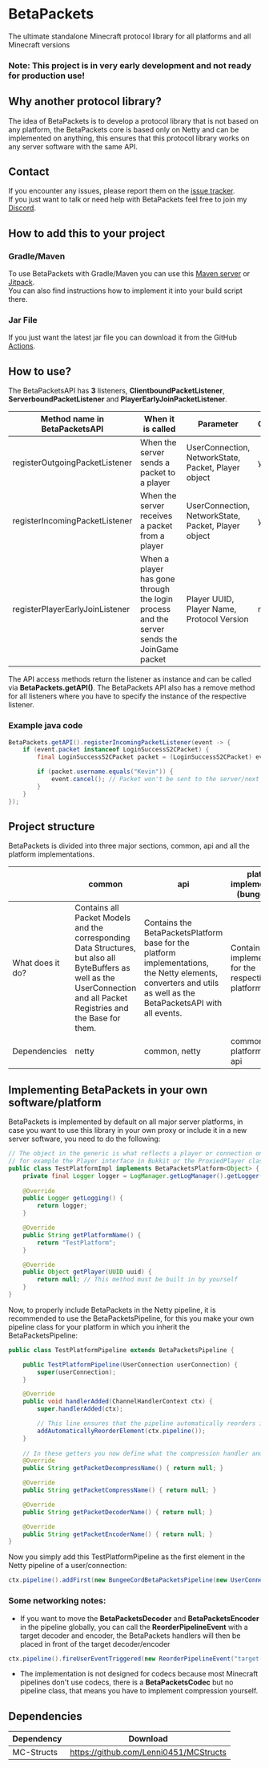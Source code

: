 # BetaPackets
The ultimate standalone Minecraft protocol library for all platforms and all Minecraft versions

### Note: This project is in very early development and not ready for production use!

## Why another protocol library?
The idea of BetaPackets is to develop a protocol library that is not based on any platform, the BetaPackets core is based only on Netty and can be implemented on anything, this ensures that this protocol library works on any server software with the same API.

## Contact
If you encounter any issues, please report them on the
[issue tracker](https://github.com/FlorianMichael/BetaPackets/issues).  
If you just want to talk or need help with BetaPackets feel free to join my
[Discord](https://discord.gg/BwWhCHUKDf).

## How to add this to your project
### Gradle/Maven
To use BetaPackets with Gradle/Maven you can use this [Maven server](https://maven.lenni0451.net/#/releases/de/florianmichael) or [Jitpack](https://jitpack.io/#FlorianMichael/BetaPackets).  
You can also find instructions how to implement it into your build script there.

### Jar File
If you just want the latest jar file you can download it from the GitHub [Actions](https://github.com/FlorianMichael/BetaPackets/actions).

## How to use?
The BetaPacketsAPI has **3** listeners, **ClientboundPacketListener**, **ServerboundPacketListener** and **PlayerEarlyJoinPacketListener**.

| Method name in BetaPacketsAPI   | When it is called                                                                         | Parameter                                           | Cancellable |
|---------------------------------|-------------------------------------------------------------------------------------------|-----------------------------------------------------|-------------|
| registerOutgoingPacketListener  | When the server sends a packet to a player                                                | UserConnection, NetworkState, Packet, Player object | yes         |
| registerIncomingPacketListener  | When the server receives a packet from a player                                           | UserConnection, NetworkState, Packet, Player object | yes         |
| registerPlayerEarlyJoinListener | When a player has gone through the login process and the server sends the JoinGame packet | Player UUID, Player Name, Protocol Version          | no          |

The API access methods return the listener as instance and can be called via **BetaPackets.getAPI()**. The BetaPackets API also has a remove method for all listeners where you have to specify the instance of the respective listener.

### Example java code
```java
BetaPackets.getAPI().registerIncomingPacketListener(event -> {
    if (event.packet instanceof LoginSuccessS2CPacket) {
        final LoginSuccessS2CPacket packet = (LoginSuccessS2CPacket) event.packet;

        if (packet.username.equals("Kevin")) {
            event.cancel(); // Packet won't be sent to the server/next element in the netty pipeline
        }
    }
});
```

## Project structure
BetaPackets is divided into three major sections, common, api and all the platform implementations.

|                  | common                                                                                                                                                                    | api                                                                                                                                                             | platform implementations (bungeecord)                       |
|------------------|---------------------------------------------------------------------------------------------------------------------------------------------------------------------------|-----------------------------------------------------------------------------------------------------------------------------------------------------------------|-------------------------------------------------------------|
| What does it do? | Contains all Packet Models and the corresponding Data Structures, but also all ByteBuffers as well as the UserConnection and all Packet Registries and the Base for them. | Contains the BetaPacketsPlatform base for the platform implementations, the Netty elements, converters and utils as well as the BetaPacketsAPI with all events. | Contains the API implementation for the respective platform |
| Dependencies     | netty                                                                                                                                                                     | common, netty                                                                                                                                                   | common, api, platform plugin api                            |


## Implementing BetaPackets in your own software/platform
BetaPackets is implemented by default on all major server platforms, in case you want to use this library in your own proxy or include it in a new server software, you need to do the following:
```java
// The object in the generic is what reflects a player or connection on your platform, 
// for example the Player interface in Bukkit or the ProxiedPlayer class in BungeeCord.
public class TestPlatformImpl implements BetaPacketsPlatform<Object> {
    private final Logger logger = LogManager.getLogManager().getLogger("TestPlatform");
    
    @Override
    public Logger getLogging() {
        return logger;
    }

    @Override
    public String getPlatformName() {
        return "TestPlatform";
    }

    @Override
    public Object getPlayer(UUID uuid) {
        return null; // This method must be built in by yourself
    }
}
```

Now, to properly include BetaPackets in the Netty pipeline, it is recommended to use the BetaPacketsPipeline, for this you make your own pipeline class for your platform in which you inherit the BetaPacketsPipeline:
```java
public class TestPlatformPipeline extends BetaPacketsPipeline {

    public TestPlatformPipeline(UserConnection userConnection) {
        super(userConnection);
    }

    @Override
    public void handlerAdded(ChannelHandlerContext ctx) {
        super.handlerAdded(ctx);

        // This line ensures that the pipeline automatically reorders itself after compression
        addAutomaticallyReorderElement(ctx.pipeline());
    }
    
    // In these getters you now define what the compression handler and the decoder/encoder handler in your Netty pipeline are called
    @Override
    public String getPacketDecompressName() { return null; }

    @Override
    public String getPacketCompressName() { return null; }

    @Override
    public String getPacketDecoderName() { return null; }

    @Override
    public String getPacketEncoderName() { return null; }
}
```
Now you simply add this TestPlatformPipeline as the first element in the Netty pipeline of a user/connection:
```java
ctx.pipeline().addFirst(new BungeeCordBetaPacketsPipeline(new UserConnection(ctx.channel())));
```

### Some networking notes:

- If you want to move the **BetaPacketsDecoder** and **BetaPacketsEncoder** in the pipeline globally, you can call the **ReorderPipelineEvent** with a target decoder and encoder, the BetaPackets handlers will then be placed in front of the target decoder/encoder
```java
ctx.pipeline().fireUserEventTriggered(new ReorderPipelineEvent("target-decoder", "target-encoder"));
```
- The implementation is not designed for codecs because most Minecraft pipelines don't use codecs, there is a **BetaPacketsCodec** but no pipeline class, that means you have to implement compression yourself. 

## Dependencies
| Dependency      | Download                                          |
|-----------------|---------------------------------------------------|
| MC-Structs      | https://github.com/Lenni0451/MCStructs            |
